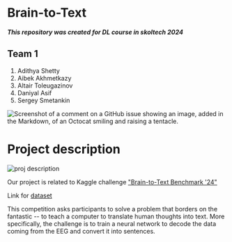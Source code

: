 # Brain-to-Text  
***This repository was created for DL course in skoltech 2024***

## Team 1
1. Adithya Shetty
2. Aibek Akhmetkazy
3. Altair Toleugazinov
4. Daniyal Asif
5. Sergey Smetankin


![Screenshot of a comment on a GitHub issue showing an image, added in the Markdown, of an Octocat smiling and raising a tentacle.](https://legendary-digital-network-assets.s3.amazonaws.com/wp-content/uploads/2022/05/09122423/Patrick-Stewart-as-Professor-X-.jpeg)



# Project description

![proj description](https://raw.githubusercontent.com/fwillett/speechBCI/main/SystemDiagram.png)

Our project is related to Kaggle challenge ["Brain-to-Text Benchmark '24"](https://eval.ai/web/challenges/challenge-page/2099/overview)

Link for [dataset](https://datadryad.org/stash/dataset/doi:10.5061/dryad.x69p8czpq)

This competition asks participants to solve a problem that borders on the fantastic -- to teach a computer to translate human thoughts into text. More specifically, the challenge is to train a neural network to decode the data coming from the EEG and convert it into sentences.


